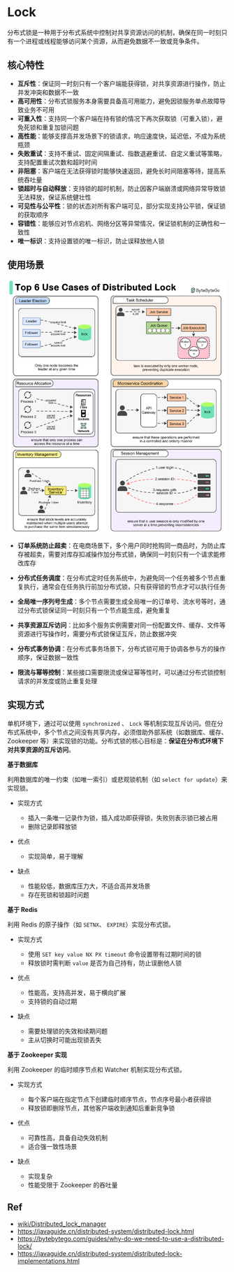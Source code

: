 # Lock

分布式锁是一种用于分布式系统中控制对共享资源访问的机制，确保在同一时刻只有一个进程或线程能够访问某个资源，从而避免数据不一致或竞争条件。

## 核心特性

- **互斥性**：保证同一时刻只有一个客户端能获得锁，对共享资源进行操作，防止并发冲突和数据不一致
- **高可用性**：分布式锁服务本身需要具备高可用能力，避免因锁服务单点故障导致业务不可用
- **可重入性**：支持同一个客户端在持有锁的情况下再次获取锁（可重入锁），避免死锁和重复加锁问题
- **高性能**：能够支撑高并发场景下的锁请求，响应速度快，延迟低，不成为系统瓶颈
- **失败重试**：支持不重试、固定间隔重试、指数退避重试、自定义重试等策略，支持配置重试次数和超时时间
- **非阻塞**：客户端在无法获得锁时能够快速返回，避免长时间阻塞等待，提高系统吞吐量
- **锁超时与自动释放**：支持锁的超时机制，防止因客户端崩溃或网络异常导致锁无法释放，保证系统健壮性
- **可见性与公平性**：锁的状态对所有客户端可见，部分实现支持公平锁，保证锁的获取顺序
- **容错性**：能够应对节点宕机、网络分区等异常情况，保证锁机制的正确性和一致性
- **唯一标识**：支持设置锁的唯一标识，防止误释放他人锁

## 使用场景

![](images/2025-05-18-00-20-55.png)

- **订单系统防止超卖**：在电商场景下，多个用户同时抢购同一商品时，为防止库存被超卖，需要对库存扣减操作加分布式锁，确保同一时刻只有一个请求能修改库存

- **分布式任务调度**：在分布式定时任务系统中，为避免同一个任务被多个节点重复执行，通常会在任务执行前加分布式锁，只有获得锁的节点才可以执行任务

- **全局唯一序列号生成**：多个节点需要生成全局唯一的订单号、流水号等时，通过分布式锁保证同一时刻只有一个节点能生成，避免重复

- **共享资源互斥访问**：比如多个服务实例需要对同一份配置文件、缓存、文件等资源进行写操作时，需要分布式锁保证互斥，防止数据冲突

- **分布式事务协调**：在分布式事务场景下，分布式锁可用于协调各参与方的操作顺序，保证数据一致性

- **限流与幂等控制**：某些接口需要限流或保证幂等性时，可以通过分布式锁控制请求的并发度或防止重复处理

## 实现方式

单机环境下，通过可以使用 `synchronized` 、 `Lock` 等机制实现互斥访问。但在分布式系统中，多个节点之间没有共享内存，必须借助外部系统（如数据库、缓存、Zookeeper 等）来实现锁的功能。分布式锁的核心目标是：**保证在分布式环境下对共享资源的互斥访问**。

**基于数据库**

利用数据库的唯一约束（如唯一索引）或悲观锁机制（如 `select for update`）来实现锁。

- 实现方式
  - 插入一条唯一记录作为锁，插入成功即获得锁，失败则表示锁已被占用
  - 删除记录即释放锁

- 优点
  - 实现简单，易于理解

- 缺点
  - 性能较低，数据库压力大，不适合高并发场景
  - 存在死锁和锁超时问题

**基于 Redis**

利用 Redis 的原子操作（如 `SETNX`、 `EXPIRE`）实现分布式锁。

- 实现方式
  - 使用 `SET key value NX PX timeout` 命令设置带有过期时间的锁
  - 释放锁时需判断 `value` 是否为自己持有，防止误删他人锁

- 优点
  - 性能高，支持高并发，易于横向扩展
  - 支持锁的自动过期

- 缺点
  - 需要处理锁的失效和续期问题
  - 主从切换时可能出现锁丢失

**基于 Zookeeper 实现**

利用 Zookeeper 的临时顺序节点和 Watcher 机制实现分布式锁。

- 实现方式
  - 每个客户端在指定节点下创建临时顺序节点，节点序号最小者获得锁
  - 释放锁即删除节点，其他客户端收到通知后重新竞争锁

- 优点
  - 可靠性高，具备自动失效机制
  - 适合强一致性场景

- 缺点
  - 实现复杂
  - 性能受限于 Zookeeper 的吞吐量

## Ref

- [wiki/Distributed_lock_manager](https://en.wikipedia.org/wiki/Distributed_lock_manager)
- <https://javaguide.cn/distributed-system/distributed-lock.html>
- <https://bytebytego.com/guides/why-do-we-need-to-use-a-distributed-lock/>
- <https://javaguide.cn/distributed-system/distributed-lock-implementations.html>
